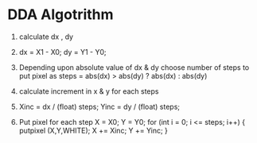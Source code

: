 # DDA Algotrithm

1.  calculate dx , dy
2.  dx = X1 - X0;
    dy = Y1 - Y0;

3.  Depending upon absolute value of dx & dy choose number of steps to put pixel as
    steps = abs(dx) > abs(dy) ? abs(dx) : abs(dy)

4.  calculate increment in x & y for each steps

5.  Xinc = dx / (float) steps;
    Yinc = dy / (float) steps;

6.  Put pixel for each step
    X = X0;
    Y = Y0;
    for (int i = 0; i <= steps; i++)
    {
        putpixel (X,Y,WHITE);
        X += Xinc;
        Y += Yinc;
    }
